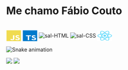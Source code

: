 <h1> Me chamo Fábio Couto </h1>

<div style="display: inline_block"><br>
  <img align="center" alt="sal-Js" height="30" width="40" src="https://raw.githubusercontent.com/devicons/devicon/master/icons/javascript/javascript-plain.svg">
  <img align="center" alt="sal-Ts" height="30" width="40" src="https://raw.githubusercontent.com/devicons/devicon/master/icons/typescript/typescript-plain.svg">
  <img align="center" alt="sal-HTML" height="30" width="40" src="https://cdn.jsdelivr.net/gh/devicons/devicon/icons/html5/html5-plain-wordmark.svg">
  <img align="center" alt="sal-CSS" height="30" width="40" src="https://cdn.jsdelivr.net/gh/devicons/devicon/icons/css3/css3-plain-wordmark.svg">
  <img align="center" alt="sal-React" height="30" width="40" src="https://raw.githubusercontent.com/devicons/devicon/master/icons/react/react-original.svg">
  </div>


  
  
  
  
  
  
  ![Snake animation](https://github.com/ookamimidori/ookamimidori/blob/output/github-contribution-grid-snake.svg)

<div> 
  <a href="https://www.linkedin.com/in/fabio-couto-638979210/" target="_blank"><img src="https://img.shields.io/badge/-LinkedIn-%230077B5?style=for-the-badge&logo=linkedin&logoColor=white" target="_blank"></a>
  <a href = "mailto:fabio.miranda.couto@gmail.com"><img src="https://img.shields.io/badge/Gmail-D14836?style=for-the-badge&logo=gmail&logoColor=white"></a>
  </div>

